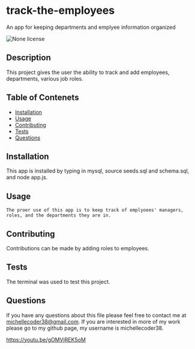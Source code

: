 # track-the-employees
An app for keeping departments and emplyee information organized

![None license](https://img.shields.io/badge/license-None-Red.svg)
## Description
This project gives the user the ability to track and add employees, departments, various job roles.
## Table of Contenets

* [Installation](#installation)
* [Usage](#usage)
* [Contributing](#contributing)
* [Tests](#tests)
* [Questions](#questions)

## Installation
  This app is installed by typing in mysql, source seeds.sql and schema.sql, and node app.js.
  ## Usage
    The proer use of this app is to keep track of emplyoees' managers, roles, and the departments they are in.


 

## Contributing
Contributions can be made by adding roles to employees.

## Tests
  The terminal was used to test this project.

  ## Questions

  If you have any questions about this file please feel free to contact me at michellecoder38@gmail.com.
  If you are interested in more of my work please go to my github page, my username is michellecoder38.


https://youtu.be/gOMVjREK5oM

